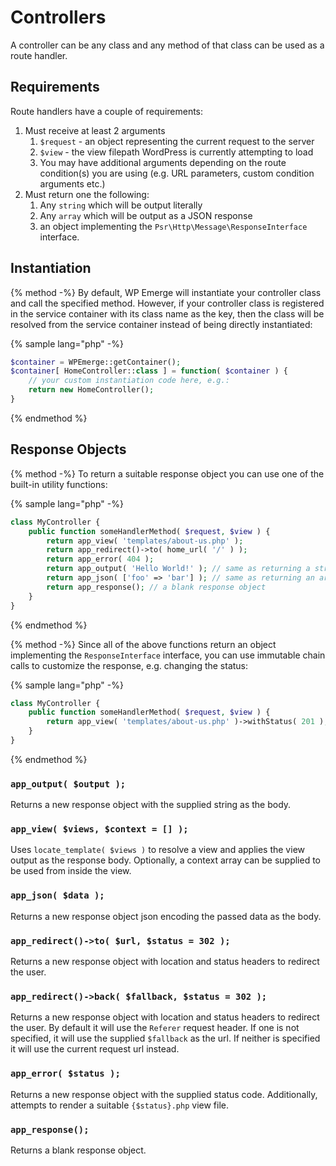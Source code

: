 # Controllers

A controller can be any class and any method of that class can be used as a route handler.

## Requirements

Route handlers have a couple of requirements:

1. Must receive at least 2 arguments
    1. `$request` - an object representing the current request to the server
    1. `$view` - the view filepath WordPress is currently attempting to load
    1. You may have additional arguments depending on the route condition(s) you are using (e.g. URL parameters, custom condition arguments etc.)
1. Must return one the following:
    1. Any `string` which will be output literally
    1. Any `array` which will be output as a JSON response
    1. an object implementing the `Psr\Http\Message\ResponseInterface` interface.

## Instantiation

{% method -%}
By default, WP Emerge will instantiate your controller class and call the specified method.
However, if your controller class is registered in the service container with its class name as the key, then the class will be resolved from the service container instead of being directly instantiated:

{% sample lang="php" -%}
```php
$container = WPEmerge::getContainer();
$container[ HomeController::class ] = function( $container ) {
    // your custom instantiation code here, e.g.:
    return new HomeController();
}
```
{% endmethod %}

## Response Objects

{% method -%}
To return a suitable response object you can use one of the built-in utility functions:

{% sample lang="php" -%}
```php
class MyController {
    public function someHandlerMethod( $request, $view ) {
        return app_view( 'templates/about-us.php' );
        return app_redirect()->to( home_url( '/' ) );
        return app_error( 404 );
        return app_output( 'Hello World!' ); // same as returning a string
        return app_json( ['foo' => 'bar'] ); // same as returning an array
        return app_response(); // a blank response object
    }
}
```
{% endmethod %}

{% method -%}
Since all of the above functions return an object implementing the `ResponseInterface` interface, you can use immutable chain calls to customize the response, e.g. changing the status:

{% sample lang="php" -%}
```php
class MyController {
    public function someHandlerMethod( $request, $view ) {
        return app_view( 'templates/about-us.php' )->withStatus( 201 );
    }
}
```
{% endmethod %}

### `app_output( $output );`

Returns a new response object with the supplied string as the body.

### `app_view( $views, $context = [] );`

Uses `locate_template( $views )` to resolve a view and applies the view output as the response body.
Optionally, a context array can be supplied to be used from inside the view.

### `app_json( $data );`

Returns a new response object json encoding the passed data as the body.

### `app_redirect()->to( $url, $status = 302 );`

Returns a new response object with location and status headers to redirect the user.

### `app_redirect()->back( $fallback, $status = 302 );`

Returns a new response object with location and status headers to redirect the user. By default it will use the `Referer` request header. If one is not specified, it will use the supplied `$fallback` as the url. If neither is specified it will use the current request url instead.

### `app_error( $status );`

Returns a new response object with the supplied status code. Additionally, attempts to render a suitable `{$status}.php` view file.

### `app_response();`

Returns a blank response object.
